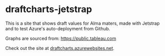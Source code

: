 # draftcharts-jetstrap

This is a site that shows draft values for Alma maters, made with Jetstrap and to test Azure's auto-deployment from Github.

Graphs are sourced from: https://public.tableau.com

Check out the site at [draftcharts.azurewebsites.net](http://draftcharts.azurewebsites.net).
